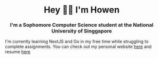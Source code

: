 <h1 align="center">Hey 👋🏻 I'm Howen</h1>
<h3 align="center">I'm a Sophomore Computer Science student at the National University of Singgapore</h3>

I'm currently learning NextJS and Go in my free time while struggling to complete assignments. You can check out my personal website [here](https://howen.vercel.app) and resume [here](https://github.com/howen02/portfolio/blob/main/public/Resume_YapHoWen_June24.pdf)

